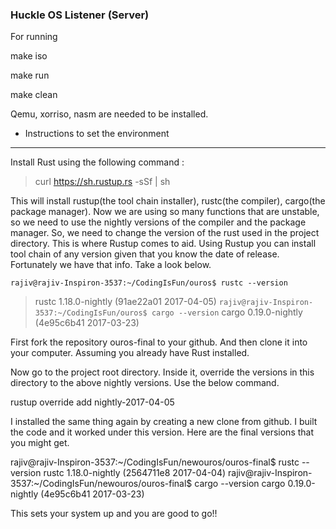 ### Huckle OS Listener (Server) 


For running

make iso

make run

make clean


Qemu, xorriso, nasm are needed to be installed.

- Instructions to set the environment
------------------------------------------------------------------------

Install Rust using the following command :

> curl https://sh.rustup.rs -sSf | sh

This will install rustup(the tool chain installer), rustc(the compiler), cargo(the package manager). Now we are using so many functions that are unstable, so we need to use the nightly versions of the compiler and the package manager. So, we need to change the version of the rust used in the project directory. This is where Rustup comes to aid. Using Rustup you can install tool chain of any version given that you know the date of release. Fortunately we have that info. Take a look below.

`rajiv@rajiv-Inspiron-3537:~/CodingIsFun/ouros$ rustc --version`
> rustc 1.18.0-nightly (91ae22a01 2017-04-05)
`rajiv@rajiv-Inspiron-3537:~/CodingIsFun/ouros$ cargo --version`
> cargo 0.19.0-nightly (4e95c6b41 2017-03-23)


First fork the repository ouros-final to your github. And then clone it into your computer.
Assuming you already have Rust installed.

Now go to the project root directory. Inside it, override the versions in this directory to the above nightly versions. Use the below command.

​​rustup override add nightly-2017-04-05​

I installed the same thing again by creating a new clone from github. I built the code and it worked under this version.
Here are the final versions that you might get.

rajiv@rajiv-Inspiron-3537:~/CodingIsFun/newouros/ouros-final$ rustc --version
rustc 1.18.0-nightly (2564711e8 2017-04-04)
rajiv@rajiv-Inspiron-3537:~/CodingIsFun/newouros/ouros-final$ cargo --version
cargo 0.19.0-nightly (4e95c6b41 2017-03-23)

This sets your system up and you are good to go!!

